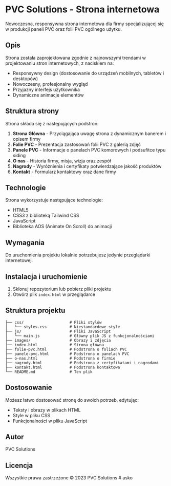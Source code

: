 # PVC Solutions - Strona internetowa

Nowoczesna, responsywna strona internetowa dla firmy specjalizującej się w produkcji paneli PVC oraz folii PVC ogólnego użytku.

## Opis

Strona została zaprojektowana zgodnie z najnowszymi trendami w projektowaniu stron internetowych, z naciskiem na:
- Responsywny design (dostosowanie do urządzeń mobilnych, tabletów i desktopów)
- Nowoczesny, profesjonalny wygląd
- Przyjazny interfejs użytkownika
- Dynamiczne animacje elementów

## Struktura strony

Strona składa się z następujących podstron:
1. **Strona Główna** - Przyciągająca uwagę strona z dynamicznym banerem i opisem firmy
2. **Folie PVC** - Prezentacja zastosowań folii PVC z galerią zdjęć
3. **Panele PVC** - Informacje o panelach PVC komorowych i podsufitce typu siding
4. **O nas** - Historia firmy, misja, wizja oraz zespół
5. **Nagrody** - Wyróżnienia i certyfikaty potwierdzające jakość produktów
6. **Kontakt** - Formularz kontaktowy oraz dane firmy

## Technologie

Strona wykorzystuje następujące technologie:
- HTML5
- CSS3 z biblioteką Tailwind CSS
- JavaScript
- Biblioteka AOS (Animate On Scroll) do animacji

## Wymagania

Do uruchomienia projektu lokalnie potrzebujesz jedynie przeglądarki internetowej.

## Instalacja i uruchomienie

1. Sklonuj repozytorium lub pobierz pliki projektu
2. Otwórz plik `index.html` w przeglądarce

## Struktura projektu

```
├── css/                    # Pliki stylów
│   └── styles.css          # Niestandardowe style
├── js/                     # Pliki JavaScript
│   └── main.js             # Główny plik JS z funkcjonalnościami
├── images/                 # Obrazy i zdjęcia
├── index.html              # Strona główna
├── folie-pvc.html          # Podstrona o foliach PVC
├── panele-pvc.html         # Podstrona o panelach PVC
├── o-nas.html              # Podstrona o firmie
├── nagrody.html            # Podstrona z certyfikatami i nagrodami
├── kontakt.html            # Podstrona kontaktowa
└── README.md               # Ten plik
```

## Dostosowanie

Możesz łatwo dostosować stronę do swoich potrzeb, edytując:
- Teksty i obrazy w plikach HTML
- Style w pliku CSS
- Funkcjonalności w pliku JavaScript

## Autor

PVC Solutions

## Licencja

Wszystkie prawa zastrzeżone © 2023 PVC Solutions # asko
